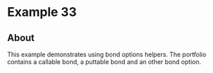 ﻿# Example 33

## About
This example demonstrates using bond options helpers. The portfolio contains a callable bond, a puttable bond and an other bond option.
